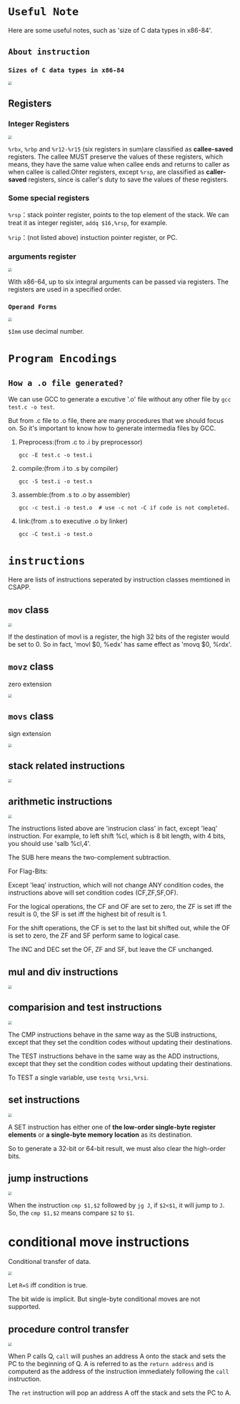 # `Useful Note`

Here are some useful notes, such as 'size of C data types in x86-84'. 

## `About instruction`

### `Sizes of C data types in x86-84`

<img src="ref/截屏2021-12-28 11.04.59.png" style="zoom:50%;" />



## Registers

### Integer Registers

<img src="ref/截屏2021-12-28 11.06.07.png" style="zoom:50%;" />

`%rbx`, `%rbp` and `%r12-%r15` (six registers in sum)are classified as **callee-saved** registers. The callee MUST preserve the values of these registers, which means, they have the same value when callee ends and returns to caller as when callee is called.Ohter registers, except `%rsp`, are classified as **caller-saved** registers, since is caller's duty to save the values of these registers.





### Some special registers

`%rsp`：stack pointer register, points to the top element of the stack. We can treat it as integer register, `addq $16,%rsp`, for example.

`%rip`：(not listed above) instuction pointer register, or PC.



### arguments register

<img src="ref/截屏2022-02-12 10.11.49.png" style="zoom:50%;" />

With x86-64, up to six integral arguments can be passed via registers. The registers are used in a specified order.



### `Operand Forms`

<img src="ref/截屏2021-12-28 10.59.36.png" style="zoom:50%;" />

`$Imm` use decimal number.



# `Program Encodings`

## `How a .o file generated?`

We can use GCC to generate a excutive '.o' file without any other file by `gcc test.c -o test`.

But from .c file to .o file, there are many procedures that we should focus on. So it's important to know how to generate intermedia files by GCC.

1. Preprocess:(from .c to .i by preprocessor)

   ```shell
   gcc -E test.c -o test.i
   ```

2. compile:(from .i to .s by compiler)

   ```shell
   gcc -S test.i -o test.s
   ```

3. assemble:(from .s to .o by assembler)

   ```shell
   gcc -c test.i -o test.o  # use -c not -C if code is not completed.
   ```

4. link:(from .s to executive .o by linker)

   ```shell
   gcc -C test.i -o test.o
   ```



# `instructions`

Here are lists of instructions seperated by instruction classes memtioned in CSAPP.

## `mov` class

<img src="ref/截屏2022-01-18 16.25.09.png" style="zoom:50%;" />

If the destination of movl is a register, the high 32 bits of the register would be set to 0. So in fact, 'movl \$0, %edx' has same effect as 'movq \$0, %rdx'.



## `movz` class

zero extension

<img src="ref/截屏2022-01-18 16.25.23.png" style="zoom:50%;" />



## `movs` class

sign extension

<img src="ref/截屏2022-01-18 16.25.35.png" style="zoom:50%;" />



## stack related instructions

<img src="ref/截屏2022-01-18 16.25.53.png" style="zoom:50%;" />



## arithmetic instructions

<img src="ref/截屏2022-01-18 16.26.05.png" style="zoom:50%;" />

The instructions listed above are 'instrucion class' in fact, except 'leaq' instruction. For example, to left shift %cl, which is 8 bit length,  with 4 bits, you should use 'salb %cl,4'. 

The SUB here means the two-complement subtraction. 

For Flag-Bits:

Except 'leaq' instruction, which will not change ANY condition codes, the instructions above will set condition codes (CF,ZF,SF,OF).

For the logical operations, the CF and OF are set to zero, the ZF is set iff the result is 0, the SF is set iff the highest bit of result is 1.

For the shift operations, the CF is set to the last bit shifted out, while the OF is set to zero, the ZF and SF perform same to logical case.

The INC and DEC set the OF, ZF and SF, but leave the CF unchanged.



## mul and div instructions

<img src="ref/截屏2022-01-18 16.26.29.png" style="zoom:50%;" />



## comparision and test instructions

<img src="ref/截屏2022-02-05 17.45.38.png" style="zoom:50%;" />

The CMP instructions behave in the same way as the SUB instructions, except that they set the condition codes without updating their destinations.

The TEST instructions behave in the same way as the ADD instructions, except that they set the condition codes without updating their destinations.

To TEST a single variable, use `testq %rsi,%rsi`.

## set instructions

<img src="ref/截屏2022-02-05 17.55.19.png" style="zoom:50%;" />

A SET instruction has either one of **the low-order single-byte register elements** or **a single-byte memory location** as its destination.

So to generate a 32-bit or 64-bit result, we must also clear the high-order bits.



## jump instructions

<img src="ref/截屏2022-02-05 18.49.43.png" style="zoom:50%;" />

When the instruction `cmp $1,$2` followed by `jg J`, if `$2<$1`, it will jump to `J`. So, the `cmp $1,$2` means compare `$2` to `$1`.



# conditional move instructions

Conditional transfer of data.

<img src="ref/截屏2022-02-11 10.20.25.png" style="zoom:50%;" />

Let `R=S` iff condition is true.

The bit wide is implicit. But single-byte conditional moves are not supported.



## procedure control transfer

<img src="ref/截屏2022-02-12 09.19.30.png" style="zoom:50%;" />

When P calls Q, `call` will pushes an address A onto the stack and sets the PC to the beginning of Q. A is referred to as the `return address` and is computerd as the address of the instruction immediately following the `call` instruction.

The `ret` instruction will pop an address A off the stack and sets the PC to A.

